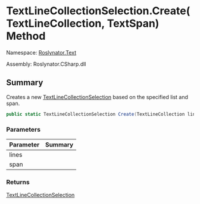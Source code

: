 # TextLineCollectionSelection\.Create\(TextLineCollection, TextSpan\) Method

Namespace: [Roslynator.Text](../../README.md)

Assembly: Roslynator\.CSharp\.dll

## Summary

Creates a new [TextLineCollectionSelection](../README.md) based on the specified list and span\.

```csharp
public static TextLineCollectionSelection Create(TextLineCollection lines, TextSpan span)
```

### Parameters

| Parameter | Summary |
| --------- | ------- |
| lines | |
| span | |

### Returns

[TextLineCollectionSelection](../README.md)




